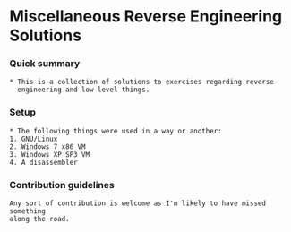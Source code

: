 # Miscellaneous Reverse Engineering Solutions

### Quick summary ###

	* This is a collection of solutions to exercises regarding reverse
	  engineering and low level things.

### Setup ###

	* The following things were used in a way or another:
    1. GNU/Linux
	2. Windows 7 x86 VM 
	3. Windows XP SP3 VM
	4. A disassembler

### Contribution guidelines ###

	Any sort of contribution is welcome as I'm likely to have missed something 
	along the road.
